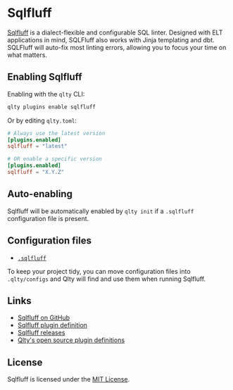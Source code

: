 # Sqlfluff

[Sqlfluff](https://github.com/sqlfluff/sqlfluff) is a dialect-flexible and configurable SQL linter. Designed with ELT applications in mind, SQLFluff also works with Jinja templating and dbt. SQLFluff will auto-fix most linting errors, allowing you to focus your time on what matters.

## Enabling Sqlfluff

Enabling with the `qlty` CLI:

```bash
qlty plugins enable sqlfluff
```

Or by editing `qlty.toml`:

```toml
# Always use the latest version
[plugins.enabled]
sqlfluff = "latest"

# OR enable a specific version
[plugins.enabled]
sqlfluff = "X.Y.Z"
```

## Auto-enabling

Sqlfluff will be automatically enabled by `qlty init` if a `.sqlfluff` configuration file is present.

## Configuration files

-   [`.sqlfluff`](https://docs.sqlfluff.com/en/stable/configuration.html#configuration-files)

To keep your project tidy, you can move configuration files into `.qlty/configs` and Qlty will find and use them when running Sqlfluff.

## Links

-   [Sqlfluff on GitHub](https://github.com/sqlfluff/sqlfluff)
-   [Sqlfluff plugin definition](https://github.com/qltyai/plugins/tree/main/linters/sqlfluff)
-   [Sqlfluff releases](https://github.com/sqlfluff/sqlfluff/releases)
-   [Qlty's open source plugin definitions](https://github.com/qltyai/plugins)

## License

Sqlfluff is licensed under the [MIT License](https://github.com/sqlfluff/sqlfluff/blob/main/LICENSE.md).
